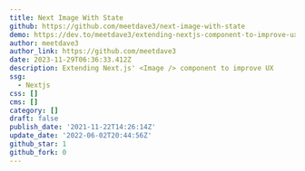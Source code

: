 ```yaml
---
title: Next Image With State
github: https://github.com/meetdave3/next-image-with-state
demo: https://dev.to/meetdave3/extending-nextjs-component-to-improve-ux-415j
author: meetdave3
author_link: https://github.com/meetdave3
date: 2023-11-29T06:36:33.412Z
description: Extending Next.js' <Image /> component to improve UX
ssg:
  - Nextjs
css: []
cms: []
category: []
draft: false
publish_date: '2021-11-22T14:26:14Z'
update_date: '2022-06-02T20:44:56Z'
github_star: 1
github_fork: 0
---
```

